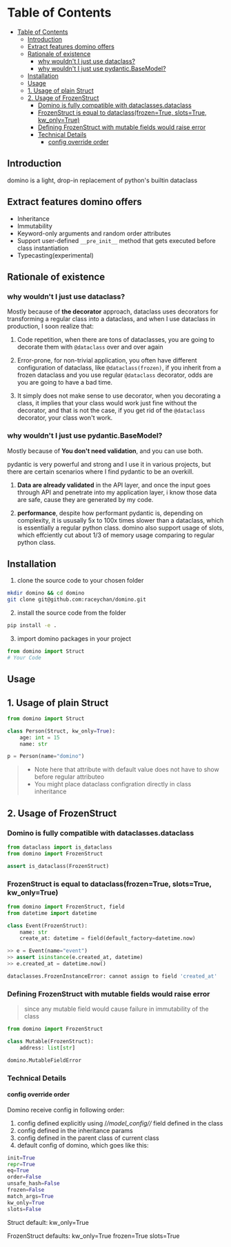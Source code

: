 # Table of Contents

- [Table of Contents](#table-of-contents)
  - [Introduction](#introduction)
  - [Extract features domino offers](#extract-features-domino-offers)
  - [Rationale of existence](#rationale-of-existence)
    - [why wouldn't I just use dataclass?](#why-wouldnt-i-just-use-dataclass)
    - [why wouldn't I just use pydantic.BaseModel?](#why-wouldnt-i-just-use-pydanticbasemodel)
  - [Installation](#installation)
  - [Usage](#usage)
  - [1. Usage of plain Struct](#1-usage-of-plain-struct)
  - [2. Usage of FrozenStruct](#2-usage-of-frozenstruct)
    - [Domino is fully compatible with dataclasses.dataclass](#domino-is-fully-compatible-with-dataclassesdataclass)
    - [FrozenStruct is equal to dataclass(frozen=True, slots=True, kw\_only=True)](#frozenstruct-is-equal-to-dataclassfrozentrue-slotstrue-kw_onlytrue)
    - [Defining FrozenStruct with mutable fields would raise error](#defining-frozenstruct-with-mutable-fields-would-raise-error)
    - [Technical Details](#technical-details)
      - [config override order](#config-override-order)

## Introduction

domino is a light, drop-in replacement of python's builtin dataclass

## Extract features domino offers

- Inheritance
- Immutability
- Keyword-only arguments and random order attributes
- Support user-defined `__pre_init__` method that gets executed before class instantiation
- Typecasting(experimental)

## Rationale of existence

### why wouldn't I just use dataclass?

Mostly because of **the decorator** approach, dataclass uses decorators for transforming a regular class into a dataclass, and when I use dataclass in production, I soon realize that:

1. Code repetition, when there are tons of dataclasses, you are going to decorate them with `@dataclass` over and over again

2. Error-prone, for non-trivial application, you often have different configuration of dataclass, like `@dataclass(frozen)`, if you inherit from a frozen dataclass and you use regular `@dataclass` decorator, odds are you are going to have a bad time.

3. It simply does not make sense to use decorator, when you decorating a class, it implies that your class would work just fine without the decorator, and that is not the case, if you get rid of the `@dataclass` decorator, your class won't work.

### why wouldn't I just use pydantic.BaseModel?

Mostly because of **You don't need validation**, and you can use both.

pydantic is very powerful and strong and I use it in various projects, but there are
certain scenarios where I find pydantic to be an overkill.

1. **Data are already validated** in the API layer, and once the input goes through API and penetrate into my application layer, i know those data are safe, cause they are generated by my code.

2. **performance**, despite how performant pydantic is, depending on complexity, it is ususally 5x to 100x times slower than a dataclass, which is essentially a regular python class. domino also support usage of slots, which effciently cut about 1/3 of memory usage comparing to regular python class.

## Installation

1. clone the source code to your chosen folder

```bash
mkdir domino && cd domino
git clone git@github.com:raceychan/domino.git
```

2. install the source code from the folder

```bash
pip install -e .
```

3. import domino packages in your project

```python
from domino import Struct
# Your Code
```

## Usage

## 1. Usage of plain Struct

```python
from domino import Struct

class Person(Struct, kw_only=True):
    age: int = 15
    name: str

p = Person(name="domino")
```

> - Note here that attribute with default value does not have to show before regular attributeo
> - You might place dataclass configration directly in class inheritance

## 2. Usage of FrozenStruct

### Domino is fully compatible with dataclasses.dataclass

```python
from dataclass import is_dataclass
from domino import FrozenStruct

assert is_dataclass(FrozenStruct)
```

### FrozenStruct is equal to dataclass(frozen=True, slots=True, kw_only=True)

```python
from domino import FrozenStruct, field
from datetime import datetime

class Event(FrozenStruct):
    name: str
    create_at: datetime = field(default_factory=datetime.now)

>> e = Event(name="event")
>> assert isinstance(e.created_at, datetime)
>> e.created_at = datetime.now()

dataclasses.FrozenInstanceError: cannot assign to field 'created_at'
```

### Defining FrozenStruct with mutable fields would raise error

> since any mutable field would cause failure in immutability of the class

```python
from domino import FrozenStruct

class Mutable(FrozenStruct):
    address: list[str]

domino.MutableFieldError
```



### Technical Details

#### config override order

Domino receive config in following order:

1. config defined explicitly using /_/_model_config/_/_ field defined in the class
2. config defined in the inheritance params
3. config defined in the parent class of current class
4. default config of domino, which goes like this:

```python
init=True
repr=True
eq=True
order=False
unsafe_hash=False
frozen=False
match_args=True
kw_only=True
slots=False
```

Struct default:
kw_only=True

FrozenStruct defaults:
kw_only=True
frozen=True
slots=True
